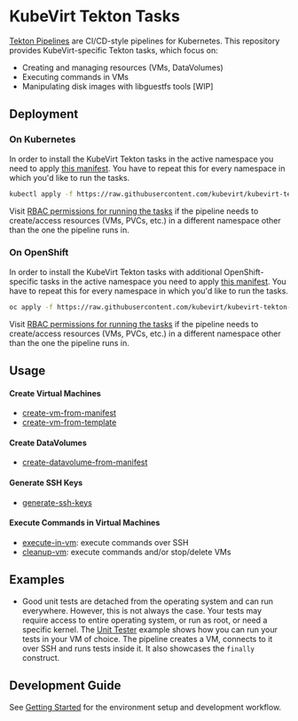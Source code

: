 # KubeVirt Tekton Tasks

[Tekton Pipelines](https://github.com/tektoncd/pipeline) are CI/CD-style pipelines for Kubernetes.
This repository provides KubeVirt-specific Tekton tasks, which focus on:

- Creating and managing resources (VMs, DataVolumes)
- Executing commands in VMs
- Manipulating disk images with libguestfs tools [WIP]

## Deployment

### On Kubernetes

In order to install the KubeVirt Tekton tasks in the active namespace you need to apply [this manifest](https://raw.githubusercontent.com/kubevirt/kubevirt-tekton-tasks/main/manifests/kubernetes/kubevirt-tekton-tasks.yaml).
You have to repeat this for every namespace in which you'd like to run the tasks.

```bash
kubectl apply -f https://raw.githubusercontent.com/kubevirt/kubevirt-tekton-tasks/main/manifests/kubernetes/kubevirt-tekton-tasks.yaml
```

Visit [RBAC permissions for running the tasks](docs/tasks-rbac-permissions.md) if the pipeline needs to create/access resources (VMs, PVCs, etc.) in a different namespace other than the one the pipeline runs in.

### On OpenShift

In order to install the KubeVirt Tekton tasks with additional OpenShift-specific tasks in the active namespace you need to apply [this manifest](https://raw.githubusercontent.com/kubevirt/kubevirt-tekton-tasks/main/manifests/openshift/kubevirt-tekton-tasks.yaml).
You have to repeat this for every namespace in which you'd like to run the tasks.

```bash
oc apply -f https://raw.githubusercontent.com/kubevirt/kubevirt-tekton-tasks/main/manifests/openshift/kubevirt-tekton-tasks.yaml
```

Visit [RBAC permissions for running the tasks](docs/tasks-rbac-permissions.md) if the pipeline needs to create/access resources (VMs, PVCs, etc.) in a different namespace other than the one the pipeline runs in.


## Usage

#### Create Virtual Machines

- [create-vm-from-manifest](tasks/create-vm-from-manifest)
- [create-vm-from-template](tasks/create-vm-from-template)

#### Create DataVolumes

- [create-datavolume-from-manifest](tasks/create-datavolume-from-manifest)

#### Generate SSH Keys

- [generate-ssh-keys](tasks/generate-ssh-keys)

#### Execute Commands in Virtual Machines

- [execute-in-vm](tasks/execute-in-vm): execute commands over SSH
- [cleanup-vm](tasks/cleanup-vm): execute commands and/or stop/delete VMs

## Examples

- Good unit tests are detached from the operating system and can run everywhere.
  However, this is not always the case. Your tests may require access to entire operating system, or run as root,
  or need a specific kernel.
  The [Unit Tester](examples/pipelines/unit-tester) example shows how you can run your tests in your VM of choice.
  The pipeline creates a VM, connects to it over SSH and runs tests inside it.
  It also showcases the `finally` construct.

## Development Guide

See [Getting Started](docs/getting-started.md) for the environment setup and development workflow.
